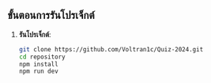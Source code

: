 ## ขั้นตอนการรันโปรเจ็กต์

1. **รันโปรเจ็กต์**:
   ```bash
   git clone https://github.com/Voltran1c/Quiz-2024.git
   cd repository
   npm install
   npm run dev
